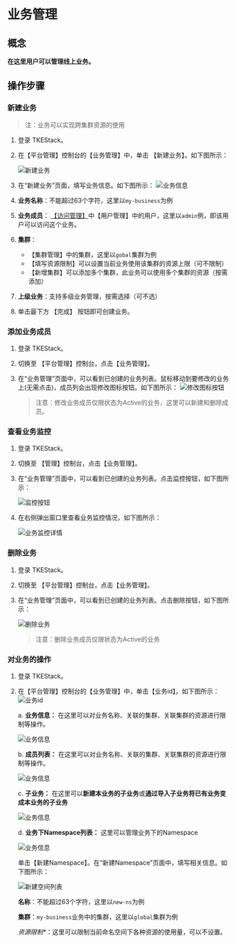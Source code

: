 # 业务管理

## 概念

**在这里用户可以管理线上业务。**

## 操作步骤

### 新建业务

> 注：业务可以实现跨集群资源的使用

1. 登录 TKEStack。
2. 在【平台管理】控制台的【业务管理】中，单击 【新建业务】。如下图所示：

   ![&#x65B0;&#x5EFA;&#x4E1A;&#x52A1;](../../.gitbook/assets/createbusiness.png)

3. 在“新建业务”页面，填写业务信息。如下图所示： ![&#x4E1A;&#x52A1;&#x4FE1;&#x606F;](../../.gitbook/assets/bussinessInfo.png)
4. **业务名称**：不能超过63个字符，这里以`my-business`为例
5. **业务成员**： [【访问管理】](access-mgmt/)中【用户管理】中的用户，这里以`admin`例，即该用户可以访问这个业务。
6. **集群**：
   * 【集群管理】中的集群，这里以`gobal`集群为例
   * 【填写资源限制】可以设置当前业务使用该集群的资源上限（可不限制）
   * 【新增集群】可以添加多个集群，此业务可以使用多个集群的资源（按需添加）
7. **上级业务**：支持多级业务管理，按需选择（可不选）
8. 单击最下方 【完成】 按钮即可创建业务。

### 添加业务成员

1. 登录 TKEStack。
2. 切换至 【平台管理】控制台，点击【业务管理】。
3. 在“业务管理”页面中，可以看到已创建的业务列表。鼠标移动到要修改的业务上\(无需点击\)，成员列会出现修改图标按钮。如下图所示： ![&#x4FEE;&#x6539;&#x56FE;&#x6807;&#x6309;&#x94AE;](../../.gitbook/assets/修改业务成员图标.png)

   > 注意：修改业务成员仅限状态为Active的业务，这里可以新建和删除成员。

### 查看业务监控

1. 登录 TKEStack。
2. 切换至 【管理】控制台，点击【业务管理】。
3. 在“业务管理”页面中，可以看到已创建的业务列表。点击监控按钮，如下图所示：

   ![&#x76D1;&#x63A7;&#x6309;&#x94AE;](../../.gitbook/assets/查看业务监控.png)

4. 在右侧弹出窗口里查看业务监控情况，如下图所示：

   ![&#x4E1A;&#x52A1;&#x76D1;&#x63A7;&#x8BE6;&#x60C5;](../../.gitbook/assets/业务监控详情.png)

### 删除业务

1. 登录 TKEStack。
2. 切换至 【平台管理】控制台，点击【业务管理】。
3. 在“业务管理”页面中，可以看到已创建的业务列表。点击删除按钮，如下图所示：

   ![&#x5220;&#x9664;&#x4E1A;&#x52A1;](../../.gitbook/assets/删除业务.png)

   > 注意：删除业务成员仅限状态为Active的业务

### 对业务的操作

1. 登录 TKEStack。
2. 在【平台管理】控制台的【业务管理】中，单击【业务id】。如下图所示： ![&#x4E1A;&#x52A1;id](../../.gitbook/assets/businessid.png)

   a. **业务信息：** 在这里可以对业务名称、关联的集群、关联集群的资源进行限制等操作。

   ![&#x4E1A;&#x52A1;&#x4FE1;&#x606F;](../../.gitbook/assets/业务信息1.png)

   b. **成员列表：** 在这里可以对业务名称、关联的集群、关联集群的资源进行限制等操作。

   ![&#x4E1A;&#x52A1;&#x4FE1;&#x606F;](../../.gitbook/assets/成员列表设置.png)

   c. **子业务：** 在这里可以**新建本业务的子业务**或**通过导入子业务将已有业务变成本业务的子业务**

   ![&#x4E1A;&#x52A1;&#x4FE1;&#x606F;](../../.gitbook/assets/子业务.png)

   d. **业务下Namespace列表：** 这里可以管理业务下的Namespace

   ![&#x4E1A;&#x52A1;&#x4FE1;&#x606F;](../../.gitbook/assets/业务Namespace列表.png)

   ​ 单击【新建Namespace】。在“新建Namespace”页面中，填写相关信息。如下图所示：

   ![&#x65B0;&#x5EFA;&#x7A7A;&#x95F4;&#x5217;&#x8868;](../../.gitbook/assets/my-ns.png)

   ​ **名称**：不能超过63个字符，这里以`new-ns`为例

   ​ **集群**：`my-business`业务中的集群，这里以`global`集群为例

   ​ _资源限制\*_：这里可以限制当前命名空间下各种资源的使用量，可以不设置。

